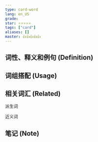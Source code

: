 ```yaml
---
type: card-word
lang: en_US
grade: 
star: ⭐️⭐️⭐️⭐️⭐️
tags: ["card"]
aliases: []
master: 👍👍👍👍👍
---
```


## 词性、释义和例句 (Definition)

## 词组搭配 (Usage)

## 相关词汇 (Related)

派生词

近义词

## 笔记 (Note)
